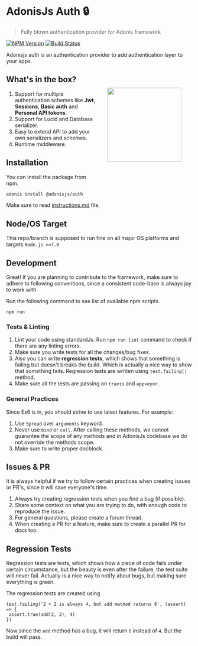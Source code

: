 # AdonisJs Auth 🔒
> Fully blown authentication provider for Adonis framework

[![NPM Version][npm-image]][npm-url]
[![Build Status][circleci-image]][circleci-url]

Adonisjs auth is an authentication provider to add authentication layer to your apps.

<img src="http://res.cloudinary.com/adonisjs/image/upload/q_100/v1497112678/adonis-purple_pzkmzt.svg" width="200px" align="right" hspace="30px" vspace="50px">

## What's in the box?

1. Support for multiple authentication schemes like **Jwt**, **Sessions**, **Basic auth** and **Personal API tokens**.
2. Support for Lucid and Database serializer.
3. Easy to extend API to add your own serializers and schemes.
4. Runtime middleware.

## Installation
You can install the package from npm.
```bash
adonis install @adonisjs/auth
```

Make sure to read [instructions.md](instructions.md) file.

## Node/OS Target

This repo/branch is supposed to run fine on all major OS platforms and targets `Node.js >=7.0`

## Development

Great! If you are planning to contribute to the framework, make sure to adhere to following conventions, since a consistent code-base is always joy to work with.

Run the following command to see list of available npm scripts.

```
npm run
```

### Tests & Linting

1. Lint your code using standardJs. Run `npm run lint` command to check if there are any linting errors.
2. Make sure you write tests for all the changes/bug fixes.
3. Also you can write **regression tests**, which shows that something is failing but doesn't breaks the build. Which is actually a nice way to show that something fails. Regression tests are written using `test.failing()` method.
4. Make sure all the tests are passing on `travis` and `appveyor`.

### General Practices

Since Es6 is in, you should strive to use latest features. For example:

1. Use `Spread` over `arguments` keyword.
2. Never use `bind` or `call`. After calling these methods, we cannot guarantee the scope of any methods and in AdonisJs codebase we do not override the methods scope.
3. Make sure to write proper docblock.

## Issues & PR

It is always helpful if we try to follow certain practices when creating issues or PR's, since it will save everyone's time.

1. Always try creating regression tests when you find a bug (if possible).
2. Share some context on what you are trying to do, with enough code to reproduce the issue.
3. For general questions, please create a forum thread.
4. When creating a PR for a feature, make sure to create a parallel PR for docs too.


## Regression Tests

Regression tests are tests, which shows how a piece of code fails under certain circumstance, but the beauty is even after the failure, the test suite will never fail. Actually is a nice way to notify about bugs, but making sure everything is green.

The regression tests are created using

```
test.failing('2 + 2 is always 4, but add method returns 6', (assert) => {
 assert.true(add(2, 2), 4)
})
```

Now since the `add` method has a bug, it will return `6` instead of `4`. But the build will pass.

[npm-image]: https://img.shields.io/npm/v/@adonisjs/auth/legacy.svg?style=for-the-badge
[npm-url]: https://npmjs.org/package/@adonisjs/auth

[circleci-image]: https://img.shields.io/circleci/project/github/adonisjs/auth/legacy.svg?style=for-the-badge&logo=circleci
[circleci-url]: https://circleci.com/gh/adonisjs/auth "circleci"
